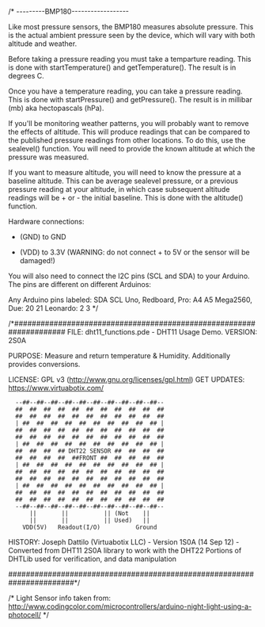 
/* ---------BMP180------------------

Like most pressure sensors, the BMP180 measures absolute pressure.
This is the actual ambient pressure seen by the device, which will
vary with both altitude and weather.

Before taking a pressure reading you must take a temparture reading.
This is done with startTemperature() and getTemperature().
The result is in degrees C.

Once you have a temperature reading, you can take a pressure reading.
This is done with startPressure() and getPressure().
The result is in millibar (mb) aka hectopascals (hPa).

If you'll be monitoring weather patterns, you will probably want to
remove the effects of altitude. This will produce readings that can
be compared to the published pressure readings from other locations.
To do this, use the sealevel() function. You will need to provide
the known altitude at which the pressure was measured.

If you want to measure altitude, you will need to know the pressure
at a baseline altitude. This can be average sealevel pressure, or
a previous pressure reading at your altitude, in which case
subsequent altitude readings will be + or - the initial baseline.
This is done with the altitude() function.

Hardware connections:

- (GND) to GND
+ (VDD) to 3.3V (WARNING: do not connect + to 5V or the sensor will be damaged!)

You will also need to connect the I2C pins (SCL and SDA) to your
Arduino. The pins are different on different Arduinos:

Any Arduino pins labeled:  SDA  SCL
Uno, Redboard, Pro:        A4   A5
Mega2560, Due:             20   21
Leonardo:                   2    3
*/

/*####################################################################
 FILE: dht11_functions.pde - DHT11 Usage Demo.
 VERSION: 2S0A

 PURPOSE: Measure and return temperature & Humidity. Additionally provides conversions.

 LICENSE: GPL v3 (http://www.gnu.org/licenses/gpl.html)
 GET UPDATES: https://www.virtuabotix.com/

      --##--##--##--##--##--##--##--##--##--##--
      ##  ##  ##  ##  ##  ##  ##  ##  ##  ##  ##
      ##  ##  ##  ##  ##  ##  ##  ##  ##  ##  ##
      | ##  ##  ##  ##  ##  ##  ##  ##  ##  ## |
      ##  ##  ##  ##  ##  ##  ##  ##  ##  ##  ##
      ##  ##  ##  ##  ##  ##  ##  ##  ##  ##  ##
      | ##  ##  ##  ##  ##  ##  ##  ##  ##  ## |
      ##  ##  ##  ## DHT22 SENSOR ##  ##  ##  ##
      ##  ##  ##  ##  ##FRONT ##  ##  ##  ##  ##
      | ##  ##  ##  ##  ##  ##  ##  ##  ##  ## |
      ##  ##  ##  ##  ##  ##  ##  ##  ##  ##  ##
      ##  ##  ##  ##  ##  ##  ##  ##  ##  ##  ##
      | ##  ##  ##  ##  ##  ##  ##  ##  ##  ## |
      ##  ##  ##  ##  ##  ##  ##  ##  ##  ##  ##
      ##  ##  ##  ##  ##  ##  ##  ##  ##  ##  ##
      --##--##--##--##--##--##--##--##--##--##--
          ||       ||          || (Not    ||
          ||       ||          || Used)   ||
        VDD(5V)   Readout(I/O)          Ground

  HISTORY:
  Joseph Dattilo (Virtuabotix LLC) - Version 1S0A (14 Sep 12)
    -Converted from DHT11 2S0A library to work with the DHT22
     Portions of DHTLib used for verification, and data manipulation
     
#######################################################################*/

/*
Light Sensor info taken from:
http://www.codingcolor.com/microcontrollers/arduino-night-light-using-a-photocell/
*/
